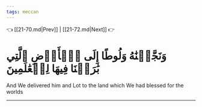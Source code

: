 ```yaml
---
tags: meccan
---
```


👈 [[21-70.md|Prev]] | [[21-72.md|Next]] 👉

# وَنَجَّيۡنَٰهُ وَلُوطًا إِلَى ٱلۡأَرۡضِ ٱلَّتِي بَٰرَكۡنَا فِيهَا لِلۡعَٰلَمِينَ

And We delivered him and Lot to the land which We had blessed for the worlds

---

